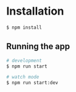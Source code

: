 # Installation

```bash
$ npm install
```

## Running the app

```bash
# development
$ npm run start

# watch mode
$ npm run start:dev
```
